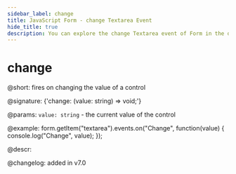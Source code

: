 ```yaml
---
sidebar_label: change
title: JavaScript Form - change Textarea Event 
hide_title: true
description: You can explore the change Textarea event of Form in the documentation of the DHTMLX JavaScript UI library. Browse developer guides and API reference, try out code examples and live demos, and download a free 30-day evaluation version of DHTMLX Suite 7.
---
```

 
# change

@short: fires on changing the value of a control

@signature: {'change: (value: string) => void;'}
 
@params:
`value: string` - the current value of the control

@example:
form.getItem("textarea").events.on("Change", function(value) {
    console.log("Change", value);
});

@descr:

@changelog: added in v7.0
